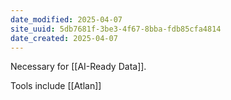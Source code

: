 ```yaml
---
date_modified: 2025-04-07
site_uuid: 5db7681f-3be3-4f67-8bba-fdb85cfa4814
date_created: 2025-04-07
---
```


Necessary for [[AI-Ready Data]].  

Tools include [[Atlan]]